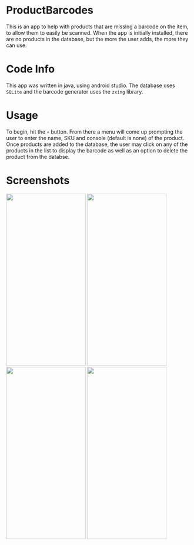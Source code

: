 # ProductBarcodes
This is an app to help with products that are missing a barcode on the item, to allow them to easily be scanned. When the app is initially installed, there are no products in the database, but the more the user adds, the more they can use. 

# Code Info
This app was written in java, using android studio. The database uses `SQLite` and the barcode generator uses the `zxing` library.

# Usage
To begin, hit the `+` button. From there a menu will come up prompting the user to enter the name, SKU and console (default is none) of the product. Once products are added to the database, the user may click on any of the products in the list to display the barcode as well as an option to delete the product from the databse. 

# Screenshots

<img src="https://i3.lensdump.com/i/gh5JpH.jpg" width="216" height="468"> <img src="https://i2.lensdump.com/i/gh5C1x.jpg" width="216" height="468">
<img src="https://i.lensdump.com/i/gh5QF1.jpg" width="216" height="468"> <img src="https://i1.lensdump.com/i/gh5kxk.jpg" width="216" height="468">

